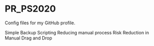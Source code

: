 # PR_PS2020
Config files for my GitHub profile.

Simple Backup Scripting
Reducing manual process
Risk Reduction in Manual Drag and Drop
